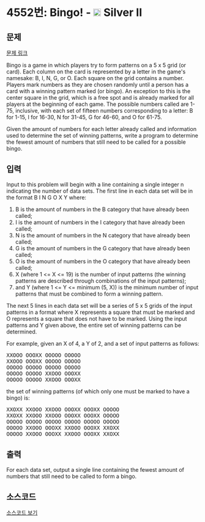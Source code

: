 # 4552번: Bingo! - <img src="https://static.solved.ac/tier_small/9.svg" style="height:20px" /> Silver II

<!-- performance -->

<!-- 문제 제출 후 깃허브에 푸시를 했을 때 제출한 코드의 성능이 입력될 공간입니다.-->

<!-- end -->

## 문제

[문제 링크](https://boj.kr/4552)


<p>Bingo is a game in which players try to form patterns on a 5 x 5 grid (or card). Each column on the card is represented by a letter in the game's namesake: B, I, N, G, or O. Each square on the grid contains a number. Players mark numbers as they are chosen randomly until a person has a card with a winning pattern marked (or bingo). An exception to this is the center square in the grid, which is a free spot and is already marked for all players at the beginning of each game. The possible numbers called are 1-75, inclusive, with each set of fifteen numbers corresponding to a letter: B for 1-15, I for 16-30, N for 31-45, G for 46-60, and O for 61-75.</p>

<p>Given the amount of numbers for each letter already called and information used to determine the set of winning patterns, write a program to determine the fewest amount of numbers that still need to be called for a possible bingo.</p>



## 입력


<p>Input to this problem will begin with a line containing a single integer n indicating the number of data sets. The first line in each data set will be in the format B I N G O X Y where:</p>

<ol>
<li>B is the amount of numbers in the B category that have already been called;</li>
<li>I is the amount of numbers in the I category that have already been called;</li>
<li>N is the amount of numbers in the N category that have already been called;</li>
<li>G is the amount of numbers in the G category that have already been called;</li>
<li>O is the amount of numbers in the O category that have already been called;</li>
<li>X (where 1 &lt;= X &lt;= 19) is the number of input patterns (the winning patterns are described through combinations of the input patterns);</li>
<li>and Y (where 1 &lt;= Y &lt;= minimum (5, X)) is the minimum number of input patterns that must be combined to form a winning pattern.</li>
</ol>

<p>The next 5 lines in each data set will be a series of 5 x 5 grids of the input patterns in a format where X represents a square that must be marked and O represents a square that does not have to be marked. Using the input patterns and Y given above, the entire set of winning patterns can be determined.</p>

<p>For example, given an X of 4, a Y of 2, and a set of input patterns as follows:</p>

<pre>XXOOO OOOXX OOOOO OOOOO
XXOOO OOOXX OOOOO OOOOO
OOOOO OOOOO OOOOO OOOOO
OOOOO OOOOO XXOOO OOOXX
OOOOO OOOOO XXOOO OOOXX
</pre>

<p>the set of winning patterns (of which only one must be marked to have a bingo) is:</p>

<pre>XXOXX XXOOO XXOOO OOOXX OOOXX OOOOO
XXOXX XXOOO XXOOO OOOXX OOOXX OOOOO
OOOOO OOOOO OOOOO OOOOO OOOOO OOOOO
OOOOO XXOOO OOOXX XXOOO OOOXX XXOXX
OOOOO XXOOO OOOXX XXOOO OOOXX XXOXX</pre>



## 출력


<p>For each data set, output a single line containing the fewest amount of numbers that still need to be called to form a bingo.</p>



## 소스코드

[소스코드 보기](Main.java)